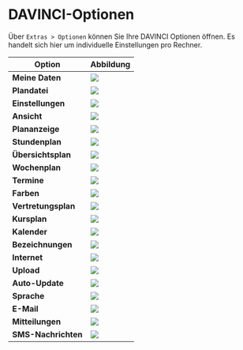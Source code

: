# DAVINCI-Optionen

Über `Extras > Optionen` können Sie Ihre DAVINCI Optionen öffnen. Es handelt sich hier um individuelle Einstellungen pro Rechner.

Option| Abbildung
--|--
**Meine Daten**|<img src="/assets/images/stundenplan/opt1.png">
**Plandatei**|<img src="/assets/images/stundenplan/opt.plandatei.png">
**Einstellungen**|<img src="/assets/images/stundenplan/opt.einstellungen.png">
**Ansicht**|<img src="/assets/images/stundenplan/opt.ansicht.png">
**Plananzeige**|<img src="/assets/images/stundenplan/opt.plananzeige.png">
**Stundenplan**|<img src="/assets/images/stundenplan/opt.stundenplan.png">
**Übersichtsplan**|<img src="/assets/images/stundenplan/opt.übersichtsplan.png">
**Wochenplan**|<img src="/assets/images/stundenplan/opt.wochenplan.png">
**Termine**|<img src="/assets/images/stundenplan/opt.termine.png">
**Farben**|<img src="/assets/images/stundenplan/opt.farben.png">
**Vertretungsplan**|<img src="/assets/images/stundenplan/opt.vertretungsplan.png">
**Kursplan**|<img src="/assets/images/stundenplan/opt.kursplan.png">
**Kalender**|<img src="/assets/images/stundenplan/opt.kalender.png">
**Bezeichnungen**|<img src="/assets/images/stundenplan/opt.bezeichnungen.png">
**Internet**|<img src="/assets/images/stundenplan/opt.internet.png">
**Upload**|<img src="/assets/images/stundenplan/opt.upload.png">
**Auto-Update**|<img src="/assets/images/stundenplan/opt.autoupdate.png">
**Sprache**|<img src="/assets/images/stundenplan/opt.sprache.png">
**E-Mail**|<img src="/assets/images/stundenplan/opt.email.png">
**Mitteilungen**|<img src="/assets/images/stundenplan/opt.mitteilungen.png">
**SMS-Nachrichten**|<img src="/assets/images/stundenplan/opt.sms.png">